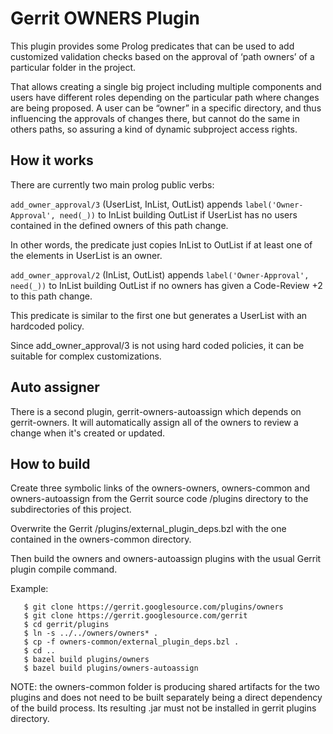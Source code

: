 # Gerrit OWNERS Plugin

This plugin provides some Prolog predicates that can be used to add customized
validation checks based on the approval of ‘path owners’ of a particular folder
in the project.

That allows creating a single big project including multiple components and
users have different roles depending on the particular path where changes are
being proposed. A user can be “owner” in a specific directory, and thus
influencing the approvals of changes there, but cannot do the same in others
paths, so assuring a kind of dynamic subproject access rights.

## How it works

There are currently two main prolog public verbs:

`add_owner_approval/3` (UserList, InList, OutList)
appends `label('Owner-Approval', need(_))` to InList building OutList if
UserList has no users contained in the defined owners of this path change.

In other words, the predicate just copies InList to OutList if at least one of
the elements in UserList is an owner.

`add_owner_approval/2` (InList, OutList)
appends `label('Owner-Approval', need(_))` to InList building OutList if
no owners has given a Code-Review +2  to this path change.

This predicate is similar to the first one but generates a UserList with an
hardcoded policy.

Since add_owner_approval/3 is not using hard coded policies, it can be suitable
for complex customizations.

## Auto assigner

There is a second plugin, gerrit-owners-autoassign which depends on
gerrit-owners. It will automatically assign all of the owners to review a
change when it's created or updated.

## How to build

Create three symbolic links of the owners-owners, owners-common and owners-autoassign
from the Gerrit source code /plugins directory to the subdirectories of this project.

Overwrite the Gerrit /plugins/external_plugin_deps.bzl with the one contained
in the owners-common directory.

Then build the owners and owners-autoassign plugins with the usual Gerrit
plugin compile command.

Example:

```
   $ git clone https://gerrit.googlesource.com/plugins/owners
   $ git clone https://gerrit.googlesource.com/gerrit
   $ cd gerrit/plugins
   $ ln -s ../../owners/owners* .
   $ cp -f owners-common/external_plugin_deps.bzl .
   $ cd ..
   $ bazel build plugins/owners
   $ bazel build plugins/owners-autoassign
```

NOTE: the owners-common folder is producing shared artifacts for the two plugins
and does not need to be built separately being a direct dependency of the build
process. Its resulting .jar must not be installed in gerrit plugins directory.
